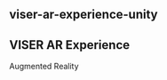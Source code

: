 viser-ar-experience-unity
----------------------
VISER AR Experience
----------------------
Augmented Reality